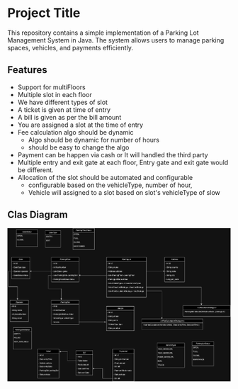 
# Project Title

This repository contains a simple implementation of a Parking Lot Management System in Java. The system allows users to manage parking spaces, vehicles, and payments efficiently.



## Features

- Support for multiFloors
- Multiple slot in each floor
- We have different types of slot
- A ticket is given at time of entry
- A bill is given as per the bill amount
- You are assigned a slot at the time of entry
- Fee calculation algo should be dynamic
    - Algo should be dynamic for number of hours
    - should be easy to change the algo
- Payment can be happen via cash or It will handled the third party
- Multiple entry and exit gate at each floor, Entry gate and exit gate would be different.
- Allocation of the slot should be automated and configurable
    - configurable based on the vehicleType, number of hour,
    - Vehicle will assigned to a slot based on slot's vehicleType of slow 

## Clas Diagram

![Class Entity Diagram](parking_lot.png)